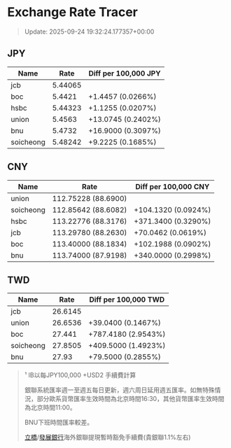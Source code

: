 # Exchange Rate Tracer

> Update: 2025-09-24 19:32:24.177357+00:00

## JPY

| Name      |    Rate | Diff per 100,000 JPY   |
|-----------|---------|------------------------|
| jcb       | 5.44065 |                        |
| boc       | 5.4421  | +1.4457 (0.0266%)      |
| hsbc      | 5.44323 | +1.1255 (0.0207%)      |
| union     | 5.4563  | +13.0745 (0.2402%)     |
| bnu       | 5.4732  | +16.9000 (0.3097%)     |
| soicheong | 5.48242 | +9.2225 (0.1685%)      |

## CNY

| Name      | Rate                | Diff per 100,000 CNY   |
|-----------|---------------------|------------------------|
| union     | 112.75228	(88.6900) |                        |
| soicheong | 112.85642	(88.6082) | +104.1320 (0.0924%)    |
| hsbc      | 113.22776	(88.3176) | +371.3400 (0.3290%)    |
| jcb       | 113.29780	(88.2630) | +70.0462 (0.0619%)     |
| boc       | 113.40000	(88.1834) | +102.1988 (0.0902%)    |
| bnu       | 113.74000	(87.9198) | +340.0000 (0.2998%)    |

## TWD

| Name      |    Rate | Diff per 100,000 TWD   |
|-----------|---------|------------------------|
| jcb       | 26.6145 |                        |
| union     | 26.6536 | +39.0400 (0.1467%)     |
| boc       | 27.441  | +787.4180 (2.9543%)    |
| soicheong | 27.8505 | +409.5000 (1.4923%)    |
| bnu       | 27.93   | +79.5000 (0.2855%)     |


> ¹ IB以每JPY100,000 +USD2 手續費計算
>
> 銀聯系統匯率週一至週五每日更新，週六周日延用週五匯率。如無特殊情況，部分歐系貨幣匯率生效時間為北京時間16:30，其他貨幣匯率生效時間為北京時間11:00。
>
> BNU下班時間匯率較差。
>
> [立橋](https://www.wlbank.com.mo/uploads/ueditor/file/20181211/1544536513900230.pdf)/[發展銀行](https://www.mdb.com.mo/Service_Charges_20230728.pdf)海外銀聯提現暫時豁免手續費(貴銀聯1.1%左右)

